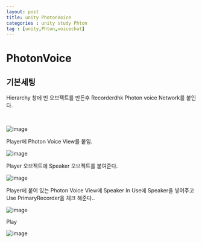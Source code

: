 ```yaml
---
layout: post
title: unity PhotonVoice
categories : unity study Phton
tag : [unity,Phton,voicechat]
---
```


# PhotonVoice

## 기본세팅

Hierarchy 창에 빈 오브젝트를 만든후 Recorderdhk Photon voice Network를 붙인다.   

<br/>   



![image](https://github.com/kcheee/kcheee/assets/86779278/8a11c4e3-e8dd-48a0-82df-ef5b557ceb65)   


Player에 Photon Voice View를 붙임.   

![image](https://github.com/kcheee/kcheee/assets/86779278/2fc8cae2-9c2b-468f-af36-8030c6237baa)


Player 오브젝트에 Speaker 오브젝트를 붙여준다.

![image](https://github.com/kcheee/kcheee/assets/86779278/bf136fe5-538c-4f61-86c7-50680cad3902)


Player에 붙어 있는 Photon Voice View에 Speaker In Use에 Speaker을 넣어주고 Use PrimaryRecorder을 체크 해준다..

![image](https://github.com/kcheee/kcheee/assets/86779278/bc0a28fd-f7f6-4ae5-9ca5-de5211c06cf0)


Play

![image](https://github.com/kcheee/kcheee/assets/86779278/a2320481-782f-46c6-b2ec-aa6e2192b954)



